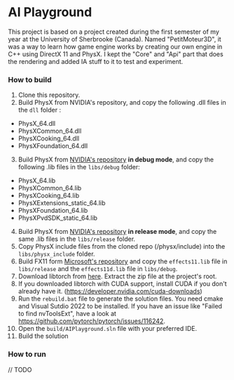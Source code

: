 # AI Playground

This project is based on a project created during the first semester of my year at the University of Sherbrooke (Canada). Named "PetitMoteur3D", it was a way to learn how game engine works by creating our own engine in C++ using DirectX 11 and PhysX.
I kept the "Core" and "Api" part that does the rendering and added IA stuff to it to test and experiment.

### How to build
1. Clone this repository.
2. Build PhysX from NVIDIA's repository, and copy the following .dll files in the `dll` folder :
- PhysX_64.dll
- PhysXCommon_64.dll
- PhysXCooking_64.dll
- PhysXFoundation_64.dll
3. Build PhysX from [NVIDIA's repository](https://github.com/NVIDIA-Omniverse/PhysX) __in debug mode__, and copy the following .lib files in the `libs/debug` folder:
- PhysX_64.lib
- PhysXCommon_64.lib
- PhysXCooking_64.lib
- PhysXExtensions_static_64.lib
- PhysXFoundation_64.lib
- PhysXPvdSDK_static_64.lib
4. Build PhysX from [NVIDIA's repository](https://github.com/NVIDIA-Omniverse/PhysX) __in release mode__, and copy the same .lib files in the `libs/release` folder.
5. Copy PhysX include files from the cloned repo (/physx/include) into the `libs/physx_include` folder.
6. Build FX11 form [Microsoft's repository](https://github.com/microsoft/FX11) and copy the `effects11.lib` file in `libs/release` and the `effects11d.lib` file in `libs/debug`.
7. Download libtorch from [here](https://pytorch.org/). Extract the zip file at the project's root.
8. If you downloaded libtorch with CUDA support, install CUDA if you don't already have it. (https://developer.nvidia.com/cuda-downloads)
9. Run the `rebuild.bat` file to generate the solution files. You need cmake and Visual Sutdio 2022 to be installed.
If you have an issue like "Failed to find nvToolsExt", have a look at https://github.com/pytorch/pytorch/issues/116242.
10. Open the `build/AIPlayground.sln` file with your preferred IDE.
11. Build the solution

### How to run
// TODO
